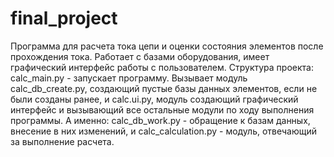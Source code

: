 # final_project
Программа для расчета тока цепи и оценки состояния элементов после прохождения тока.
Работает с базами оборудования, имеет графический интерфейс работы с пользователем.
Структура проекта:
calc_main.py - запускает программу. Вызывает модуль calc_db_create.py, создающий пустые базы данных элементов,
если не были созданы ранее, и calc.ui.py, модуль создающий графический интерфейс и вызывающий все остальные модули по 
ходу выполнения программы. А именно: calc_db_work.py - обращение к базам данных, внесение в них изменений, и 
calc_calculation.py - модуль, отвечающий за выполнение расчета.
